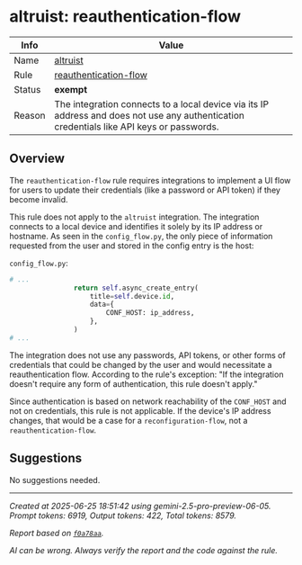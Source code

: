 # altruist: reauthentication-flow
| Info   | Value                                                                    |
|--------|--------------------------------------------------------------------------|
| Name   | [altruist](https://www.home-assistant.io/integrations/altruist/) |
| Rule   | [reauthentication-flow](https://developers.home-assistant.io/docs/core/integration-quality-scale/rules/reauthentication-flow)                                                     |
| Status | **exempt**                                       |
| Reason | The integration connects to a local device via its IP address and does not use any authentication credentials like API keys or passwords. |

## Overview
The `reauthentication-flow` rule requires integrations to implement a UI flow for users to update their credentials (like a password or API token) if they become invalid.

This rule does not apply to the `altruist` integration. The integration connects to a local device and identifies it solely by its IP address or hostname. As seen in the `config_flow.py`, the only piece of information requested from the user and stored in the config entry is the host:

`config_flow.py`:
```python
# ...
                return self.async_create_entry(
                    title=self.device.id,
                    data={
                        CONF_HOST: ip_address,
                    },
                )
# ...
```

The integration does not use any passwords, API tokens, or other forms of credentials that could be changed by the user and would necessitate a reauthentication flow. According to the rule's exception: "If the integration doesn't require any form of authentication, this rule doesn't apply."

Since authentication is based on network reachability of the `CONF_HOST` and not on credentials, this rule is not applicable. If the device's IP address changes, that would be a case for a `reconfiguration-flow`, not a `reauthentication-flow`.

## Suggestions
No suggestions needed.

---

_Created at 2025-06-25 18:51:42 using gemini-2.5-pro-preview-06-05. Prompt tokens: 6919, Output tokens: 422, Total tokens: 8579._

_Report based on [`f0a78aa`](https://github.com/home-assistant/core/tree/f0a78aadbe1ed91862f40c87da69b37962c1f0d7)._

_AI can be wrong. Always verify the report and the code against the rule._
